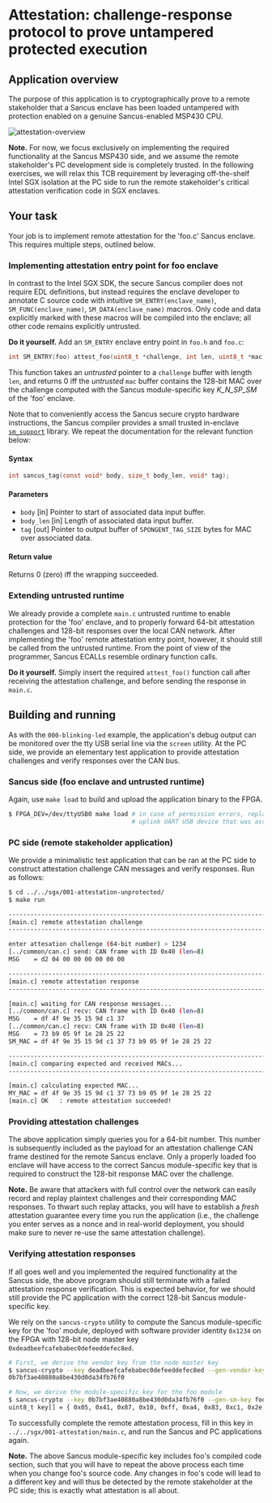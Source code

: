 # Attestation: challenge-response protocol to prove untampered protected execution

## Application overview

The purpose of this application is to cryptographically prove to a remote
stakeholder that a Sancus enclave has been loaded untampered with protection
enabled on a genuine Sancus-enabled MSP430 CPU.

![attestation-overview](https://distrinet.cs.kuleuven.be/software/sancus/images/dsn18-attestation.png)

**Note.** For now, we focus exclusively on implementing the required
functionality at the Sancus MSP430 side, and we assume the remote stakeholder's
PC development side is completely trusted. In the following exercises, we will
relax this TCB requirement by leveraging off-the-shelf Intel SGX isolation
at the PC side to run the remote stakeholder's critical attestation verification
code in SGX enclaves.

## Your task

Your job is to implement remote attestation for the 'foo.c' Sancus enclave.
This requires multiple steps, outlined below.

### Implementing attestation entry point for foo enclave

In contrast to the Intel SGX SDK, the secure Sancus compiler does not require
EDL definitions, but instead requires the enclave developer to annotate C
source code with intuitive `SM_ENTRY(enclave_name)`, `SM_FUNC(enclave_name)`,
`SM_DATA(enclave_name)` macros. Only code and data explicitly marked with these
macros will be compiled into the enclave; all other code remains explicitly
untrusted.

**Do it yourself.** Add an `SM_ENTRY` enclave entry point in `foo.h` and
`foo.c`:

```C
int SM_ENTRY(foo) attest_foo(uint8_t *challenge, int len, uint8_t *mac);
```

This function takes an _untrusted_ pointer to a `challenge` buffer with length
`len`, and returns 0 iff the _untrusted_ `mac` buffer contains the 128-bit MAC
over the challenge computed with the Sancus module-specific key *K_N_SP_SM* of
the 'foo' enclave.

Note that to conveniently access the Sancus secure crypto hardware
instructions, the Sancus compiler provides a small trusted in-enclave
[`sm_support`](https://github.com/sancus-pma/sancus-compiler/blob/master/src/sancus_support/sm_support.h)
library. We repeat the documentation for the relevant function below:

#### Syntax

```C
int sancus_tag(const void* body, size_t body_len, void* tag);
```

#### Parameters

- `body` [in] Pointer to start of associated data input buffer.
- `body_len` [in] Length of associated data input buffer.
- `tag` [out] Pointer to output buffer of `SPONGENT_TAG_SIZE` bytes for MAC
  over associated data.

#### Return value

Returns 0 (zero) iff the wrapping succeeded.

### Extending untrusted runtime

We already provide a complete `main.c` untrusted runtime to enable protection
for the 'foo' enclave, and to properly forward 64-bit attestation challenges
and 128-bit responses over the local CAN network.  After implementing the 'foo'
remote attestation entry point, however, it should still be called from the
untrusted runtime. From the point of view of the programmer, Sancus ECALLs
resemble ordinary function calls.

**Do it yourself.** Simply insert the required `attest_foo()` function call
after receiving the attestation challenge, and before sending the response in
`main.c`.

## Building and running

As with the `000-blinking-led` example, the application's debug output can be
monitored over the tty USB serial line via the `screen` utility. At the PC
side, we provide an elementary test application to provide attestation
challenges and verify responses over the CAN bus.

### Sancus side (foo enclave and untrusted runtime)

Again, use `make load` to build and upload the application binary to the FPGA.

```bash
$ FPGA_DEV=/dev/ttyUSB0 make load # in case of permission errors, replace `USB0` with the
                                  # uplink UART USB device that was assigned to your FPGA
```

### PC side (remote stakeholder application)

We provide a minimalistic test application that can be ran at the PC side to
construct attestation challenge CAN messages and verify responses. Run as
follows:

```bash
$ cd ../../sgx/001-attestation-unprotected/
$ make run

--------------------------------------------------------------------------------
[main.c] remote attestation challenge
--------------------------------------------------------------------------------

enter attesation challenge (64-bit number) > 1234
[../common/can.c] send: CAN frame with ID 0x40 (len=8)
MSG    = d2 04 00 00 00 00 00 00 

--------------------------------------------------------------------------------
[main.c] remote attestation response
--------------------------------------------------------------------------------

[main.c] waiting for CAN response messages...
[../common/can.c] recv: CAN frame with ID 0x40 (len=8)
MSG    = df 4f 9e 35 15 9d c1 37 
[../common/can.c] recv: CAN frame with ID 0x40 (len=8)
MSG    = 73 b9 05 9f 1e 28 25 22 
SM_MAC = df 4f 9e 35 15 9d c1 37 73 b9 05 9f 1e 28 25 22 

--------------------------------------------------------------------------------
[main.c] comparing expected and received MACs...
--------------------------------------------------------------------------------

[main.c] calculating expected MAC...
MY_MAC = df 4f 9e 35 15 9d c1 37 73 b9 05 9f 1e 28 25 22 
[main.c] OK   : remote attestation succeeded!

```

### Providing attestation challenges

The above application simply queries you for a 64-bit number. This number is
subsequently included as the payload for an attestation challenge CAN frame
destined for the remote Sancus enclave. Only a properly loaded foo enclave
will have access to the correct Sancus module-specific key that is required
to construct the 128-bit response MAC over the challenge.

**Note.** Be aware that attackers with full control over the network can easily
record and replay plaintext challenges and their corresponding MAC responses. To
thwart such replay attacks, you will have to establish a _fresh_ attestation
guarantee every time you run the application (i.e., the challenge you enter
serves as a nonce and in real-world deployment, you should make sure to never
re-use the same attestation challenge).

### Verifying attestation responses

If all goes well and you implemented the required functionality at the Sancus
side, the above program should still terminate with a failed attestation
response verification. This is expected behavior, for we should still provide
the PC application with the correct 128-bit Sancus module-specific key.

We rely on the `sancus-crypto` utility to compute the Sancus module-specific
key for the 'foo' module, deployed with software provider identity `0x1234` on
the FPGA with 128-bit node master key `0xdeadbeefcafebabec0defeeddefec8ed`.

```bash
# First, we derive the vendor key from the node master key
$ sancus-crypto --key deadbeefcafebabec0defeeddefec8ed --gen-vendor-key 1234
0b7bf3ae40880a8be430d0da34fb76f0

# Now, we derive the module-specific key for the foo module
$ sancus-crypto --key 0b7bf3ae40880a8be430d0da34fb76f0 --gen-sm-key foo --c-array main.elf
uint8_t key[] = { 0x05, 0x41, 0x87, 0x10, 0xff, 0xa4, 0x83, 0xc1, 0x2e, 0xe2, 0xda, 0x82, 0x81, 0x36, 0xb7, 0x6b};
```

To successfully complete the remote attestation process, fill in this key in 
`../../sgx/001-attestation/main.c`, and run the Sancus and PC applications again.

**Note.** The above Sancus module-specific key includes foo's compiled code
section, such that you will have to repeat the above process each time when you
change foo's source code. Any changes in foo's code will lead to a different
key and will thus be detected by the remote stakeholder at the PC side; this is
exactly what attestation is all about.
